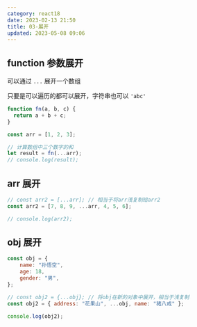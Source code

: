 ```yaml
---
category: react18
date: 2023-02-13 21:50
title: 03-展开
updated: 2023-05-08 09:06
---
```


## function 参数展开

可以通过 `...` 展开一个数组

只要是可以遍历的都可以展开，字符串也可以 `'abc'`

```js
function fn(a, b, c) {
  return a + b + c;
}

const arr = [1, 2, 3];

// 计算数组中三个数字的和
let result = fn(...arr);
// console.log(result);

```

## arr 展开

```js
// const arr2 = [...arr]; // 相当于将arr浅复制给arr2
const arr2 = [7, 8, 9, ...arr, 4, 5, 6];

// console.log(arr2);
```

## obj 展开

```js
const obj = {
    name: "孙悟空",
    age: 18,
    gender: "男",
};

// const obj2 = {...obj}; // 将obj在新的对象中展开，相当于浅复制
const obj2 = { address: "花果山", ...obj, name: "猪八戒" };

console.log(obj2);
```
